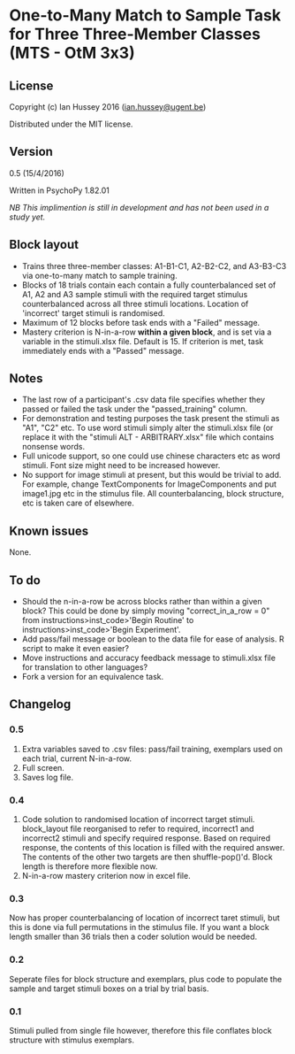 # One-to-Many Match to Sample Task for Three Three-Member Classes (MTS - OtM 3x3)

## License
Copyright (c) Ian Hussey 2016 (ian.hussey@ugent.be)

Distributed under the MIT license.

## Version
0.5 (15/4/2016)

Written in PsychoPy 1.82.01

*NB This implimention is still in development and has not been used in a study yet.* 

## Block layout
- Trains three three-member classes: A1-B1-C1, A2-B2-C2, and A3-B3-C3 via one-to-many match to sample training.
- Blocks of 18 trials contain each contain a fully counterbalanced set of A1, A2 and A3 sample stimuli with the required target stimulus counterbalanced across all three stimuli locations. Location of 'incorrect' target stimuli is randomised. 
- Maximum of 12 blocks before task ends with a "Failed" message.
- Mastery criterion is N-in-a-row **within a given block**, and is set via a variable in the stimuli.xlsx file. Default is 15. If criterion is met, task immediately ends with a "Passed" message. 

## Notes
- The last row of a participant's .csv data file specifies whether they passed or failed the task under the "passed_training" column.
- For demonstration and testing purposes the task present the stimuli as "A1", "C2" etc. To use word stimuli simply alter the stimuli.xlsx file (or replace it with the "stimuli ALT - ARBITRARY.xlsx" file which contains nonsense words.
- Full unicode support, so one could use chinese characters etc as word stimuli. Font size might need to be increased however. 
- No support for image stimuli at present, but this would be trivial to add. For example, change TextComponents for ImageComponents and put image1.jpg etc in the stimulus file. All counterbalancing, block structure, etc is taken care of elsewhere.

## Known issues
None.

## To do
- Should the n-in-a-row be across blocks rather than within a given block? This could be done by simply moving "correct_in_a_row = 0" from instructions>inst_code>'Begin Routine' to instructions>inst_code>'Begin Experiment'.
- Add pass/fail message or boolean to the data file for ease of analysis. R script to make it even easier?
- Move instructions and accuracy feedback message to stimuli.xlsx file for translation to other languages?
- Fork a version for an equivalence task.

## Changelog
### 0.5
1. Extra variables saved to .csv files: pass/fail training, exemplars used on each trial, current N-in-a-row.
2. Full screen.
3. Saves log file.

### 0.4
1. Code solution to randomised location of incorrect target stimuli. block_layout file reorganised to refer to required, incorrect1 and incorrect2 stimuli and specify required response. Based on required response, the contents of this location is filled with the required answer. The contents of the other two targets are then shuffle-pop()'d. Block length is therefore more flexible now. 
2. N-in-a-row mastery criterion now in excel file.

### 0.3
Now has proper counterbalancing of location of incorrect taret stimuli, but this is done via full permutations in the stimulus file. If you want a block length smaller than 36 trials then a coder solution would be needed.

### 0.2
Seperate files for block structure and exemplars, plus code to populate the sample and target stimuli boxes on a trial by trial basis.

### 0.1
Stimuli pulled from single file however, therefore this file conflates block structure with stimulus exemplars.

